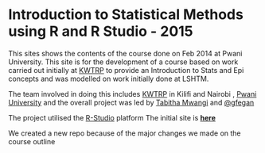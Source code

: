 Introduction to Statistical Methods using R and R Studio - 2015
================================

This sites shows the contents of the course done on Feb 2014 at Pwani University.
This site is for the development of a course based on work carried out initially at [KWTRP](http://www.kemri-wellcome.org) to provide an Introduction to Stats and Epi concepts and was modelled on work initially done at LSHTM.

The team involved in doing this includes [KWTRP](http://www.kemri-wellcome.org)  in Kilifi and Nairobi , [Pwani University](http://www.pu.ac.ke) and the overall project was led by [Tabitha Mwangi](mailto:t.mwangi@pu.ke.ac)  and [@gfegan](mailto:gfegan@kemri-wellcome.org)


The project  utilised the [R-Studio](http:/www.rstudio.com)  platform 
The initial site is [**here**](https://github.com/gfegan/pwani_tab_stats)

We created a new repo because of the major changes we made on the course outline